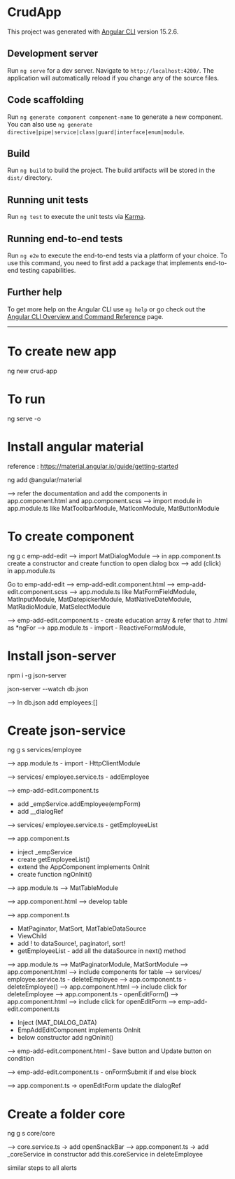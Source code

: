 # CrudApp

This project was generated with [Angular CLI](https://github.com/angular/angular-cli) version 15.2.6.

## Development server

Run `ng serve` for a dev server. Navigate to `http://localhost:4200/`. The application will automatically reload if you change any of the source files.

## Code scaffolding

Run `ng generate component component-name` to generate a new component. You can also use `ng generate directive|pipe|service|class|guard|interface|enum|module`.

## Build

Run `ng build` to build the project. The build artifacts will be stored in the `dist/` directory.

## Running unit tests

Run `ng test` to execute the unit tests via [Karma](https://karma-runner.github.io).

## Running end-to-end tests

Run `ng e2e` to execute the end-to-end tests via a platform of your choice. To use this command, you need to first add a package that implements end-to-end testing capabilities.

## Further help

To get more help on the Angular CLI use `ng help` or go check out the [Angular CLI Overview and Command Reference](https://angular.io/cli) page.

---

# To create new app

ng new crud-app

# To run

ng serve -o

# Install angular material

reference : https://material.angular.io/guide/getting-started

ng add @angular/material

--> refer the documentation and add the components in app.component.html and app.component.scss
--> import module in app.module.ts like MatToolbarModule,
MatIconModule,
MatButtonModule

# To create component

ng g c emp-add-edit
--> import MatDialogModule
--> in app.component.ts create a constructor and create function to open dialog box
--> add (click) in app.module.ts

Go to emp-add-edit
--> emp-add-edit.component.html
--> emp-add-edit.component.scss
--> app.module.ts
like MatFormFieldModule,
MatInputModule,
MatDatepickerModule,
MatNativeDateModule,
MatRadioModule,
MatSelectModule

--> emp-add-edit.component.ts - create education array & refer that to .html as \*ngFor
--> app.module.ts - import - ReactiveFormsModule,

# Install json-server

npm i -g json-server

json-server --watch db.json

--> In db.json add employees:[]

# Create json-service

ng g s services/employee

--> app.module.ts - import - HttpClientModule

--> services/ employee.service.ts - addEmployee

--> emp-add-edit.component.ts

- add \_empService.addEmployee(empForm)
- add \_\_dialogRef

--> services/ employee.service.ts - getEmployeeList

--> app.component.ts

- inject \_empService
- create getEmployeeList()
- extend the AppComponent implements OnInit
- create function ngOnInit()

--> app.module.ts --> MatTableModule

--> app.component.html --> develop table

--> app.component.ts

- MatPaginator, MatSort, MatTableDataSource
- ViewChild
- add ! to dataSource!, paginator!, sort!
- getEmployeeList - add all the dataSource in next() method

--> app.module.ts --> MatPaginatorModule, MatSortModule
--> app.component.html --> include components for table
--> services/ employee.service.ts - deleteEmployee
--> app.component.ts - deleteEmployee()
--> app.component.html --> include click for deleteEmployee
--> app.component.ts - openEditForm()
--> app.component.html --> include click for openEditForm
--> emp-add-edit.component.ts

- Inject (MAT_DIALOG_DATA)
- EmpAddEditComponent implements OnInit
- below constructor add ngOnInit()

--> emp-add-edit.component.html - Save button and Update button on condition

--> emp-add-edit.component.ts - onFormSubmit if and else block

--> app.component.ts -> openEditForm update the dialogRef

# Create a folder core

ng g s core/core

--> core.service.ts -> add openSnackBar
--> app.component.ts ->
add \_coreService in constructor
add this.coreService in deleteEmployee

similar steps to all alerts
